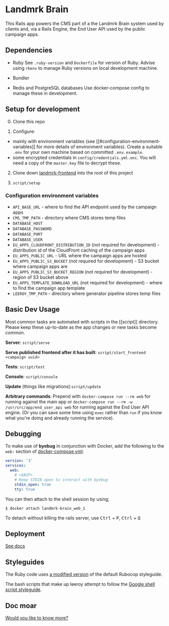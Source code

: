 # Landmrk Brain

This Rails app powers the CMS part of a the Landmrk Brain system used by clients and, via a Rails Engine, the End User API used by the public campaign apps.

## Dependencies

* Ruby
See `.ruby-version` and `Dockerfile` for version of Ruby.
Advise using `rbenv` to manage Ruby versions on local development machine.

* Bundler

* Redis and PostgreSQL databases
Use docker-compose config to manage these in development.

## Setup for development

0. Clone this repo

1. Configure:
  * mainly with environment variables (see [[#configuration-environment-variables]] for more details of environment variables).
  Create a suitable `.env` for your own machine based on committed `.env.example`.
  * some encrypted credentials in `config/credentials.yml.enc`.
  You will need a copy of the `master.key` file to decrypt these.

2. Clone down [landmrk-frontend](https://github.com/simpleweb/landmrk-frontend) into the root of this project

3. `script/setup`


### Configuration environment variables


* `API_BASE_URL` - where to find the API endpoint used by the campaign apps
* `CMS_TMP_PATH` - directory where CMS stores temp files
* `DATABASE_HOST`
* `DATABASE_PASSWORD`
* `DATABASE_PORT`
* `DATABASE_USER`
* `EU_APPS_CLOUDFRONT_DISTRIBUTION_ID` (not required for development) - distribution id of the CloudFront caching of the campaign apps
* `EU_APPS_PUBLIC_URL` - URL where the campaign apps are hosted
* `EU_APPS_PUBLIC_S3_BUCKET` (not required for development) - S3 bucket where campaign apps are 
* `EU_APPS_PUBLIC_S3_BUCKET_REGION` (not required for development) - region of S3 bucket above
* `EU_APPS_TEMPLATE_DOWNLOAD_URL` (not required for development) - where to find the campaign app template
* `LEEROY_TMP_PATH` - directory where generator pipeline stores temp files

## Basic Dev Usage

Most common tasks are automated with scripts in the [[script]] directory.
Please keep these up-to-date as the app changes or new tasks become common.

**Server**: `script/serve`

**Serve published frontend after it has built**: `script/start_frontend <campaign uuid>`

**Tests**: `script/test`

**Console**: `script/console`

**Update** (things like migrations):`script/update`

**Arbitrary commands**:
Prepend with `docker-compose run --rm web` for running against the main app
or `docker-compose run --rm -w /usr/src/app/end_user_api web` for running against the End User API engine.
(Or you can save some time using `exec` rather than `run` if you know what you're doing and already running the service).

## Debugging

To make use of **byebug** in conjunction with Docker, add the following to the `web:` section of [docker-compose.yml](docker-compose.yml):

```yaml
version: '3'
services:
  web:
    # <SNIP>
    # Keep STDIN open to interact with byebug
    stdin_open: true
    tty: true
```

You can then attach to the shell session by using;

```shell
$ docker attach landmrk-brain_web_1
```

To detach without killing the rails server, use <kbd>Ctrl</kbd> + <kbd>P</kbd>, <kbd>Ctrl</kbd> + <kbd>Q</kbd>

## Deployment

[See docs](docs/DevOps.md)

## Styleguides

The Ruby code uses [a modified version](.rubocop.yml) of the default Rubocop styleguide.

The bash scripts that make up leeroy attempt to follow the [Google shell script styleguide](https://google.github.io/styleguide/shell).

## Doc moar

[Would you like to know more?](docs/)
